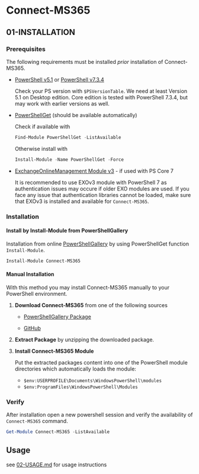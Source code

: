 # Connect-MS365

## 01-INSTALLATION

### Prerequisites

The following requirements must be installed _prior_ installation of Connect-MS365.

* [PowerShell v5.1](https://www.microsoft.com/en-us/download/details.aspx?id=54616) or
  [PowerShell v7.3.4](https://github.com/PowerShell/powershell/releases)

  Check your PS version with `$PSVersionTable`.
  We need at least Version 5.1 on Desktop edition.
  Core edition is tested with PowerShell 7.3.4, but may work with earlier versions as well.

* [PowerShellGet](https://learn.microsoft.com/en-us/powershell/gallery/powershellget/overview)
  (should be available automatically)

  Check if available with
  
  ```powershell
  Find-Module PowerShellGet -ListAvailable
  ```

  Otherwise install with
  
  ```powershell
  Install-Module -Name PowerShellGet -Force
  ```

* [ExchangeOnlineManagement Module v3](https://www.powershellgallery.com/packages/ExchangeOnlineManagement) - if used with PS Core 7

  It is recommended to use EXOv3 module with PowerShell 7 as authentication issues may occure if older EXO modules are used.
  If you face any issue that authentication libraries cannot be loaded, make sure that EXOv3 is installed and available for `Connect-MS365`.

### Installation

#### Install by Install-Module from PowerShellGallery

Installation from online [PowerShellGallery](https://powershellgallery.com) by using PowerShellGet function `Install-Module`.

```powershell
Install-Module Connect-MS365
```

#### Manual Installation

With this method you may install Connect-MS365 manually to your PowerShell environment.

1. __Download Connect-MS365__ from one of the following sources

   * [PowerShellGallery Package](https://www.powershellgallery.com/packages/Connect-MS365#manual-download)

   * [GitHub](https://github.com/blindzero/Connect-MS365/releases)

2. __Extract Package__ by unzipping the downloaded package.

3. __Install Connect-MS365 Module__

   Put the extracted packages content into one of the PowerShell module directories which automatically loads the module:

   * `$env:USERPROFILE\Documents\WindowsPowerShell\modules`
   * `$env:ProgramFiles\WindowsPowerShell\Modules`

### Verify

After installation open a new powershell session and verify the availability of `Connect-MS365` command.

```powershell
Get-Module Connect-MS365 -ListAvailable
```

## Usage

see [02-USAGE.md](/docs/02-USAGE.md) for usage instructions

